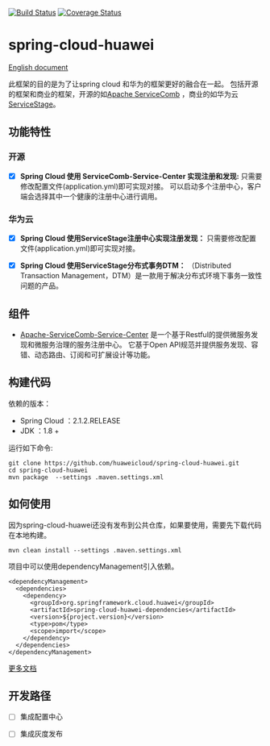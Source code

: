 [![Build Status](https://travis-ci.org/huaweicloud/spring-cloud-huawei.svg?branch=master)](https://travis-ci.org/huaweicloud/spring-cloud-huawei)
[![Coverage Status](https://coveralls.io/repos/github/huaweicloud/spring-cloud-huawei/badge.svg?branch=master)](https://coveralls.io/github/huaweicloud/spring-cloud-huawei?branch=master)
# spring-cloud-huawei

[English document](https://github.com/huaweicloud/spring-cloud-huawei)

此框架的目的是为了让spring cloud 和华为的框架更好的融合在一起。
包括开源的框架和商业的框架，开源的如[Apache ServiceComb](http://servicecomb.apache.org)
，商业的如华为云[ServiceStage](https://www.huaweicloud.com/product/servicestage.html)。
## 功能特性
### 开源
- [x] **Spring Cloud 使用 ServiceComb-Service-Center 实现注册和发现:**
只需要修改配置文件(application.yml)即可实现对接。
可以启动多个注册中心，客户端会选择其中一个健康的注册中心进行调用。

### 华为云

- [x] **Spring Cloud 使用ServiceStage注册中心实现注册发现：**
只需要修改配置文件(application.yml)即可实现对接。

- [x] **Spring Cloud 使用ServiceStage分布式事务DTM：**
（Distributed Transaction Management，DTM）是一款用于解决分布式环境下事务一致性问题的产品。
## 组件

 * [Apache-ServiceComb-Service-Center](https://github.com/apache/servicecomb-service-center)
  是一个基于Restful的提供微服务发现和微服务治理的服务注册中心。
  它基于Open API规范并提供服务发现、容错、动态路由、订阅和可扩展设计等功能。

## 构建代码

依赖的版本：
* Spring Cloud ：2.1.2.RELEASE
* JDK ：1.8 +

运行如下命令:

	git clone https://github.com/huaweicloud/spring-cloud-huawei.git
	cd spring-cloud-huawei
	mvn package  --settings .maven.settings.xml

## 如何使用
因为spring-cloud-huawei还没有发布到公共仓库，如果要使用，需要先下载代码在本地构建。
    
    mvn clean install --settings .maven.settings.xml

项目中可以使用dependencyManagement引入依赖。

    <dependencyManagement>
      <dependencies>
        <dependency>
          <groupId>org.springframework.cloud.huawei</groupId>
          <artifactId>spring-cloud-huawei-dependencies</artifactId>
          <version>${project.version}</version>
          <type>pom</type>
          <scope>import</scope>
        </dependency>
      </dependencies>
    </dependencyManagement>
[更多文档](https://github.com/huaweicloud/spring-cloud-huawei/blob/master/docs/index.md)

## 开发路径
- [ ] 集成配置中心
- [ ] 集成灰度发布

